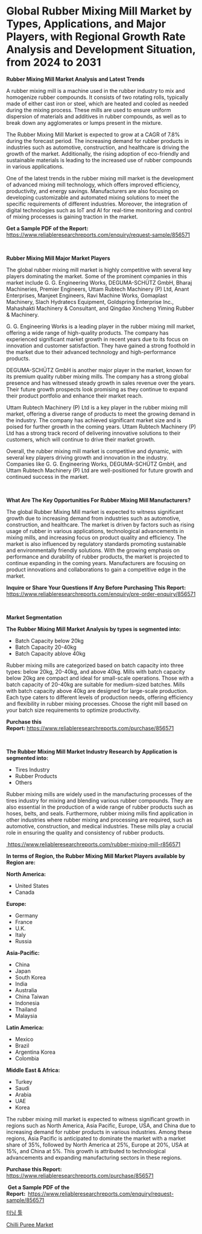 <p><h1>Global Rubber Mixing Mill Market by Types, Applications, and Major Players, with Regional Growth Rate Analysis and Development Situation, from 2024 to 2031</h1></p><p><strong>Rubber Mixing Mill Market Analysis and Latest Trends</strong></p>
<p><p>A rubber mixing mill is a machine used in the rubber industry to mix and homogenize rubber compounds. It consists of two rotating rolls, typically made of either cast iron or steel, which are heated and cooled as needed during the mixing process. These mills are used to ensure uniform dispersion of materials and additives in rubber compounds, as well as to break down any agglomerates or lumps present in the mixture.</p><p>The Rubber Mixing Mill Market is expected to grow at a CAGR of 7.8% during the forecast period. The increasing demand for rubber products in industries such as automotive, construction, and healthcare is driving the growth of the market. Additionally, the rising adoption of eco-friendly and sustainable materials is leading to the increased use of rubber compounds in various applications.</p><p>One of the latest trends in the rubber mixing mill market is the development of advanced mixing mill technology, which offers improved efficiency, productivity, and energy savings. Manufacturers are also focusing on developing customizable and automated mixing solutions to meet the specific requirements of different industries. Moreover, the integration of digital technologies such as IoT and AI for real-time monitoring and control of mixing processes is gaining traction in the market.</p></p>
<p><strong>Get a Sample PDF of the Report:&nbsp;</strong> <a href="https://www.reliableresearchreports.com/enquiry/request-sample/856571">https://www.reliableresearchreports.com/enquiry/request-sample/856571</a></p>
<p>&nbsp;</p>
<p><strong>Rubber Mixing Mill Major Market Players</strong></p>
<p><p>The global rubber mixing mill market is highly competitive with several key players dominating the market. Some of the prominent companies in this market include G. G. Engineering Works, DEGUMA-SCHÜTZ GmbH, Bharaj Machineries, Premier Engineers, Uttam Rubtech Machinery (P) Ltd, Anant Enterprises, Manjeet Engineers, Ravi Machine Works, Gomaplast Machinery, Slach Hydratecs Equipment, Goldspring Enterprise Inc., Mahashakti Machinery & Consultant, and Qingdao Xincheng Yiming Rubber & Machinery.</p><p>G. G. Engineering Works is a leading player in the rubber mixing mill market, offering a wide range of high-quality products. The company has experienced significant market growth in recent years due to its focus on innovation and customer satisfaction. They have gained a strong foothold in the market due to their advanced technology and high-performance products.</p><p>DEGUMA-SCHÜTZ GmbH is another major player in the market, known for its premium quality rubber mixing mills. The company has a strong global presence and has witnessed steady growth in sales revenue over the years. Their future growth prospects look promising as they continue to expand their product portfolio and enhance their market reach.</p><p>Uttam Rubtech Machinery (P) Ltd is a key player in the rubber mixing mill market, offering a diverse range of products to meet the growing demand in the industry. The company has achieved significant market size and is poised for further growth in the coming years. Uttam Rubtech Machinery (P) Ltd has a strong track record of delivering innovative solutions to their customers, which will continue to drive their market growth.</p><p>Overall, the rubber mixing mill market is competitive and dynamic, with several key players driving growth and innovation in the industry. Companies like G. G. Engineering Works, DEGUMA-SCHÜTZ GmbH, and Uttam Rubtech Machinery (P) Ltd are well-positioned for future growth and continued success in the market.</p></p>
<p>&nbsp;</p>
<p><strong>What Are The Key Opportunities For Rubber Mixing Mill Manufacturers?</strong></p>
<p><p>The global Rubber Mixing Mill market is expected to witness significant growth due to increasing demand from industries such as automotive, construction, and healthcare. The market is driven by factors such as rising usage of rubber in various applications, technological advancements in mixing mills, and increasing focus on product quality and efficiency. The market is also influenced by regulatory standards promoting sustainable and environmentally friendly solutions. With the growing emphasis on performance and durability of rubber products, the market is projected to continue expanding in the coming years. Manufacturers are focusing on product innovations and collaborations to gain a competitive edge in the market.</p></p>
<p><strong>Inquire or Share Your Questions If Any Before Purchasing This Report:</strong> <a href="https://www.reliableresearchreports.com/enquiry/pre-order-enquiry/856571">https://www.reliableresearchreports.com/enquiry/pre-order-enquiry/856571</a></p>
<p>&nbsp;</p>
<p><strong>Market Segmentation</strong></p>
<p><strong>The Rubber Mixing Mill Market Analysis by types is segmented into:</strong></p>
<p><ul><li>Batch Capacity below 20kg</li><li>Batch Capacity 20-40kg</li><li>Batch Capacity ablove 40kg</li></ul></p>
<p><p>Rubber mixing mills are categorized based on batch capacity into three types: below 20kg, 20-40kg, and above 40kg. Mills with batch capacity below 20kg are compact and ideal for small-scale operations. Those with a batch capacity of 20-40kg are suitable for medium-sized batches. Mills with batch capacity above 40kg are designed for large-scale production. Each type caters to different levels of production needs, offering efficiency and flexibility in rubber mixing processes. Choose the right mill based on your batch size requirements to optimize productivity.</p></p>
<p><strong>Purchase this Report:&nbsp;</strong><a href="https://www.reliableresearchreports.com/purchase/856571">https://www.reliableresearchreports.com/purchase/856571</a></p>
<p>&nbsp;</p>
<p><strong>The Rubber Mixing Mill Market Industry Research by Application is segmented into:</strong></p>
<p><ul><li>Tires Industry</li><li>Rubber Products</li><li>Others</li></ul></p>
<p><p>Rubber mixing mills are widely used in the manufacturing processes of the tires industry for mixing and blending various rubber compounds. They are also essential in the production of a wide range of rubber products such as hoses, belts, and seals. Furthermore, rubber mixing mills find application in other industries where rubber mixing and processing are required, such as automotive, construction, and medical industries. These mills play a crucial role in ensuring the quality and consistency of rubber products.</p></p>
<p><a href="https://www.reliableresearchreports.com/rubber-mixing-mill-r856571">&nbsp;https://www.reliableresearchreports.com/rubber-mixing-mill-r856571</a></p>
<p><strong>In terms of Region, the Rubber Mixing Mill Market Players available by Region are:</strong></p>
<p>
    <p> <strong> North America: </strong>
        <ul>
            <li>United States</li>
            <li>Canada</li>
        </ul>
        </p> 
    <p> <strong> Europe: </strong>
        <ul>
            <li>Germany</li>
            <li>France</li>
            <li>U.K.</li>
            <li>Italy</li>
            <li>Russia</li>
        </ul>
        </p> 
    <p> <strong> Asia-Pacific: </strong>
        <ul>
            <li>China</li>
            <li>Japan</li>
            <li>South Korea</li>
            <li>India</li>
            <li>Australia</li>
            <li>China Taiwan</li>
            <li>Indonesia</li>
            <li>Thailand</li>
            <li>Malaysia</li>
        </ul>
        </p> 
    <p> <strong> Latin America: </strong>
        <ul>
            <li>Mexico</li>
            <li>Brazil</li>
            <li>Argentina Korea</li>
            <li>Colombia</li>
        </ul>
        </p> 
    <p> <strong> Middle East & Africa: </strong>
        <ul>
            <li>Turkey</li>
            <li>Saudi</li>
            <li>Arabia</li>
            <li>UAE</li>
            <li>Korea</li>
        </ul>
    </p>
    </p>
<p><p>The rubber mixing mill market is expected to witness significant growth in regions such as North America, Asia Pacific, Europe, USA, and China due to increasing demand for rubber products in various industries. Among these regions, Asia Pacific is anticipated to dominate the market with a market share of 35%, followed by North America at 25%, Europe at 20%, USA at 15%, and China at 5%. This growth is attributed to technological advancements and expanding manufacturing sectors in these regions.</p></p>
<p><strong>Purchase this Report: </strong><a href="https://www.reliableresearchreports.com/purchase/856571">https://www.reliableresearchreports.com/purchase/856571</a></p>
<p>&nbsp;<strong>Get a Sample PDF of the Report:&nbsp;&nbsp;</strong><a href="https://www.reliableresearchreports.com/enquiry/request-sample/856571">https://www.reliableresearchreports.com/enquiry/request-sample/856571</a></p>
<p><strong></strong></p>
<p><p><a href="https://medium.com/@mekhirenner_87471/%EB%8F%84%EA%B5%AC-%EC%8B%9C%EC%9E%A5-%EA%B7%9C%EB%AA%A8%EB%8A%94-%EA%B8%80%EB%A1%9C%EB%B2%8C-%EC%82%B0%EC%97%85%EC%97%90%EC%84%9C-%EC%B5%9C%EC%A0%81%EC%9D%98-%EB%A7%88%EC%BC%80%ED%8C%85-%EC%B1%84%EB%84%90%EC%9D%84-%EB%B3%B4%EC%97%AC%EC%A4%8D%EB%8B%88%EB%8B%A4-d7e1e37d1ad1">터닝 툴</a></p><p><a href="https://invited-way-688.notion.site/Chilli-Puree-Market-Size-and-Market-Trends-Complete-Industry-Overview-2024-to-2031-66f7e1400d714aecbc147da5c3296dd0">Chilli Puree Market</a></p></p>